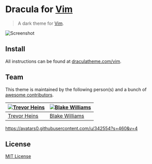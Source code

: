 # Dracula for [Vim](http://www.vim.org/)

> A dark theme for [Vim](http://www.vim.org/).

![Screenshot](https://draculatheme.com/assets/img/screenshots/vim.png)

## Install

All instructions can be found at [draculatheme.com/vim](https://draculatheme.com/vim).


## Team

This theme is maintained by the following person(s) and a bunch of [awesome contributors](https://github.com/dracula/vim/graphs/contributors).

[![Trevor Heins](https://avatars0.githubusercontent.com/u/1607028?v=3&s=70)](https://github.com/heinst) | [![Blake Williams](https://avatars0.githubusercontent.com/u/342554?v=3&s=70)](https://github.com/BlakeWilliams)
--- | ---
[Trevor Heins](https://github.com/heinst) | [Blake Williams](https://github.com/BlakeWilliams)
https://avatars0.githubusercontent.com/u/342554?s=460&v=4

## License

[MIT License](./LICENSE)
